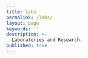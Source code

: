 ```yaml
---
title: Labs
permalink: /labs/
layout: page
keywords: ''
description: >- 
  Laboratories and Research.
published: true
---
```

